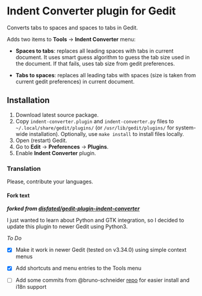 # Indent Converter plugin for Gedit

Converts tabs to spaces and spaces to tabs in Gedit.

Adds two items to **Tools** -> **Indent Converter** menu:

 - **Spaces to tabs**: replaces all leading spaces with tabs in current document. It uses smart guess algorithm to guess the tab size used in the document. If that fails, uses tab size from gedit preferences.

 - **Tabs to spaces**: replaces all leading tabs with spaces (size is taken from current gedit preferences) in current document.


## Installation

1. Download latest source package.
2. Copy `indent-converter.plugin` and `indent-converter.py` files to `~/.local/share/gedit/plugins/` (or `/usr/lib/gedit/plugins/` for system-wide installation). Optionally, use `make install` to install files locally.
3. Open (restart) Gedit.
4. Go to **Edit** -> **Preferences** -> **Plugins**.
5. Enable **Indent Converter** plugin.

### Translation

Please, contribute your languages.


#### Fork text

***forked from [disfated/gedit-plugin-indent-converter](https://github.com/disfated/gedit-plugin-indent-converter)***

I just wanted to learn about Python and GTK integration, so I decided to update this plugin to newer Gedit using Python3.

*To Do*
- [x] Make it work in newer Gedit (tested on v3.34.0) using simple context menus
- [x] Add shortcuts and menu entries to the Tools menu
- [ ] Add some commits from @bruno-schneider [repo](https://github.com/bruno-schneider/gedit-plugin-indent-converter) for easier install and i18n support

